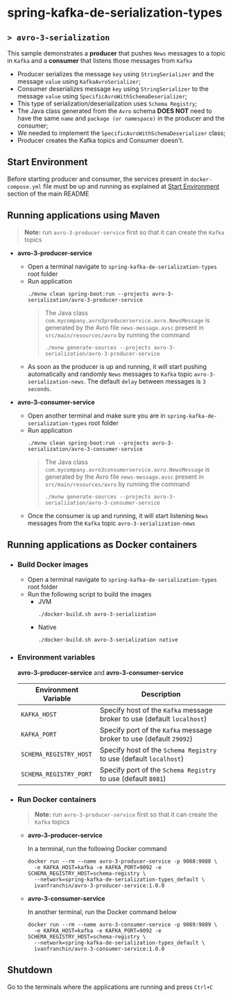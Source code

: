 # spring-kafka-de-serialization-types
## `> avro-3-serialization`

This sample demonstrates a **producer** that pushes `News` messages to a topic in `Kafka` and a **consumer** that listens those messages from `Kafka`
- Producer serializes the message `key` using `StringSerializer` and the message `value` using `KafkaAvroSerializer`;
- Consumer deserializes message `key` using `StringSerializer` to the message `value` using `SpecificAvroWithSchemaDeserializer`;
- This type of serialization/deserialization uses `Schema Registry`;
- The Java class generated from the `Avro` schema **DOES NOT** need to have the same `name` and `package (or namespace)` in the producer and the consumer;
- We needed to implement the `SpecificAvroWithSchemaDeserializer` class;
- Producer creates the Kafka topics and Consumer doesn't.

## Start Environment

Before starting producer and consumer, the services present in `docker-compose.yml` file must be up and running as explained at [Start Environment](https://github.com/ivangfr/spring-kafka-de-serialization-types#start-environment) section of the main README

## Running applications using Maven

> **Note:** run `avro-3-producer-service` first so that it can create the `Kafka` topics

- **avro-3-producer-service**

  - Open a terminal navigate to `spring-kafka-de-serialization-types` root folder
  - Run application
    ```
    ./mvnw clean spring-boot:run --projects avro-3-serialization/avro-3-producer-service
    ```
    > The Java class `com.mycompany.avro3producerservice.avro.NewsMessage` is generated by the Avro file `news-message.avsc` present in `src/main/resources/avro` by running the command
    > ```
    > ./mvnw generate-sources --projects avro-3-serialization/avro-3-producer-service
    > ```
  - As soon as the producer is up and running, it will start pushing automatically and randomly `News` messages to `Kafka` topic `avro-3-serialization-news`. The default `delay` between messages is `3 seconds`.

- **avro-3-consumer-service**

  - Open another terminal and make sure you are in `spring-kafka-de-serialization-types` root folder
  - Run application
    ```
    ./mvnw clean spring-boot:run --projects avro-3-serialization/avro-3-consumer-service
    ```
    > The Java class `com.mycompany.avro3consumerservice.avro.NewsMessage` is generated by the Avro file `news-message.avsc` present in `src/main/resources/avro` by running the command
    > ```
    > ./mvnw generate-sources --projects avro-3-serialization/avro-3-consumer-service
    > ```
  - Once the consumer is up and running, it will start listening `News` messages from the `Kafka` topic `avro-3-serialization-news`

## Running applications as Docker containers

- ### Build Docker images

  - Open a terminal navigate to `spring-kafka-de-serialization-types` root folder
  - Run the following script to build the images
    - JVM
      ```
      ./docker-build.sh avro-3-serialization
      ```
    - Native
      ```
      ./docker-build.sh avro-3-serialization native
      ```

- ### Environment variables

  **avro-3-producer-service** and **avro-3-consumer-service**

  | Environment Variable   | Description                                                             |
  | ---------------------- | ----------------------------------------------------------------------- |
  | `KAFKA_HOST`           | Specify host of the `Kafka` message broker to use (default `localhost`) |
  | `KAFKA_PORT`           | Specify port of the `Kafka` message broker to use (default `29092`)     |
  | `SCHEMA_REGISTRY_HOST` | Specify host of the `Schema Registry` to use (default `localhost`)      |
  | `SCHEMA_REGISTRY_PORT` | Specify port of the `Schema Registry` to use (default `8081`)           |

- ### Run Docker containers

  > **Note:** run `avro-3-producer-service` first so that it can create the `Kafka` topics

  - **avro-3-producer-service**

    In a terminal, run the following Docker command
    ```
    docker run --rm --name avro-3-producer-service -p 9088:9088 \
      -e KAFKA_HOST=kafka -e KAFKA_PORT=9092 -e SCHEMA_REGISTRY_HOST=schema-registry \
      --network=spring-kafka-de-serialization-types_default \
      ivanfranchin/avro-3-producer-service:1.0.0
    ```

  - **avro-3-consumer-service**

    In another terminal, run the Docker command below
    ```
    docker run --rm --name avro-3-consumer-service -p 9089:9089 \
      -e KAFKA_HOST=kafka -e KAFKA_PORT=9092 -e SCHEMA_REGISTRY_HOST=schema-registry \
      --network=spring-kafka-de-serialization-types_default \
      ivanfranchin/avro-3-consumer-service:1.0.0
    ```

## Shutdown

Go to the terminals where the applications are running and press `Ctrl+C`
